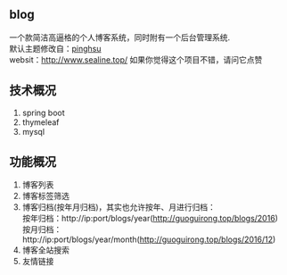 ## blog
一个款简洁高逼格的个人博客系统，同时附有一个后台管理系统.            
默认主题修改自：[pinghsu](https://github.com/chakhsu/pinghsu)             
websit：http://www.sealine.top/
如果你觉得这个项目不错，请问它点赞      
## 技术概况
1. spring boot
2. thymeleaf
3. mysql

## 功能概况
1. 博客列表
2. 博客标签筛选
3. 博客归档(按年月归档)，其实也允许按年、月进行归档：        
按年归档：http://ip:port/blogs/year(http://guoguirong.top/blogs/2016)   
按月归档：http://ip:port/blogs/year/month(http://guoguirong.top/blogs/2016/12)   
4. 博客全站搜索
5. 友情链接
 
